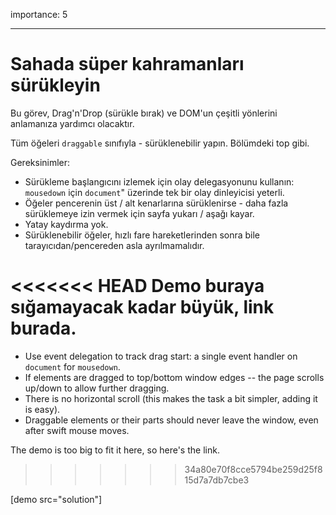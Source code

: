 importance: 5

---
# Sahada süper kahramanları sürükleyin

Bu görev, Drag'n'Drop (sürükle bırak) ve DOM'un çeşitli yönlerini anlamanıza yardımcı olacaktır.

Tüm öğeleri `draggable` sınıfıyla - sürüklenebilir yapın. Bölümdeki top gibi.

Gereksinimler:

- Sürükleme başlangıcını izlemek için olay delegasyonunu kullanın:  `mousedown` için `document`" üzerinde tek bir olay dinleyicisi yeterli.
- Öğeler pencerenin üst / alt kenarlarına sürüklenirse - daha fazla sürüklemeye izin vermek için sayfa yukarı / aşağı kayar.
- Yatay kaydırma yok.
- Sürüklenebilir öğeler, hızlı fare hareketlerinden sonra bile tarayıcıdan/pencereden asla ayrılmamalıdır.

<<<<<<< HEAD
Demo buraya sığamayacak kadar büyük, link burada.
=======
- Use event delegation to track drag start: a single event handler on `document` for `mousedown`.
- If elements are dragged to top/bottom window edges -- the page scrolls up/down to allow further dragging.
- There is no horizontal scroll (this makes the task a bit simpler, adding it is easy).
- Draggable elements or their parts should never leave the window, even after swift mouse moves.

The demo is too big to fit it here, so here's the link.
>>>>>>> 34a80e70f8cce5794be259d25f815d7a7db7cbe3

[demo src="solution"]
